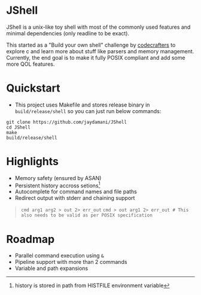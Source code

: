 # JShell

JShell is a unix-like toy shell with most of the commonly used features and minimal dependencies (only readline to be exact).

This started as a "Build your own shell" challenge by [codecrafters](https://app.codecrafters.io/courses/shell/overview) to explore c and learn more about stuff like parsers and memory management. Currently, the end goal is to make it fully POSIX compliant and add some more QOL features.

# Quickstart
- This project uses Makefile and stores release binary in `build/release/shell` so you can just run below commands:
```
git clone https://github.com/jaydamani/JShell
cd JShell
make
build/release/shell
```

# Highlights
- Memory safety (ensured by ASAN)
- Persistent history accross setions[^*]
- Autocomplete for command names and file paths
- Redirect output with stderr and chaining support
> `cmd arg1 arg2 > out 2> err_out`
> `cmd > out arg1 2> err_out # This also needs to be valid as per POSIX specification`

# Roadmap
- Parallel command execution using `&`
- Pipeline support with more than 2 commands
- Variable and path expansions
[^*]: history is stored in path from HISTFILE environment variable
